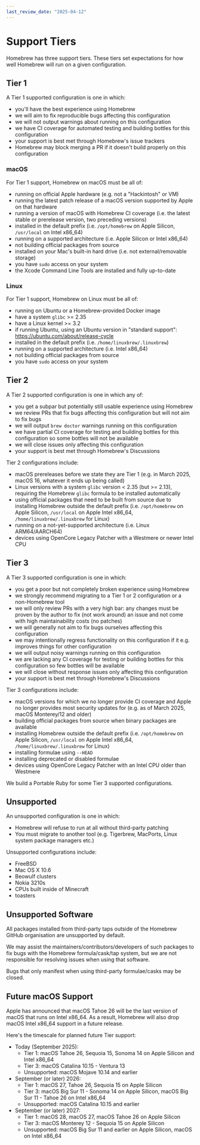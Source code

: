 ```yaml
---
last_review_date: "2025-04-12"
---
```


# Support Tiers

Homebrew has three support tiers. These tiers set expectations for how well Homebrew will run on a given configuration.

## Tier 1

A Tier 1 supported configuration is one in which:

- you'll have the best experience using Homebrew
- we will aim to fix reproducible bugs affecting this configuration
- we will not output warnings about running on this configuration
- we have CI coverage for automated testing and building bottles for this configuration
- your support is best met through Homebrew's issue trackers
- Homebrew may block merging a PR if it doesn't build properly on this configuration

### macOS

For Tier 1 support, Homebrew on macOS must be all of:

- running on official Apple hardware (e.g. not a "Hackintosh" or VM)
- running the latest patch release of a macOS version supported by Apple on that hardware
- running a version of macOS with Homebrew CI coverage (i.e. the latest stable or prerelease version, two preceding versions)
- installed in the default prefix (i.e. `/opt/homebrew` on Apple Silicon, `/usr/local` on Intel x86_64)
- running on a supported architecture (i.e. Apple Silicon or Intel x86_64)
- not building official packages from source
- installed on your Mac's built-in hard drive (i.e. not external/removable storage)
- you have `sudo` access on your system
- the Xcode Command Line Tools are installed and fully up-to-date

### Linux

For Tier 1 support, Homebrew on Linux must be all of:

- running on Ubuntu or a Homebrew-provided Docker image
- have a system `glibc` >= 2.35
- have a Linux kernel >= 3.2
- if running Ubuntu, using an Ubuntu version in "standard support": <https://ubuntu.com/about/release-cycle>
- installed in the default prefix (i.e. `/home/linuxbrew/.linuxbrew`)
- running on a supported architecture (i.e. Intel x86_64)
- not building official packages from source
- you have `sudo` access on your system

## Tier 2

A Tier 2 supported configuration is one in which any of:

- you get a subpar but potentially still usable experience using Homebrew
- we review PRs that fix bugs affecting this configuration but will not aim to fix bugs
- we will output `brew doctor` warnings running on this configuration
- we have partial CI coverage for testing and building bottles for this configuration so some bottles will not be available
- we will close issues only affecting this configuration
- your support is best met through Homebrew's Discussions

Tier 2 configurations include:

- macOS prereleases before we state they are Tier 1 (e.g. in March 2025, macOS 16, whatever it ends up being called)
- Linux versions with a system `glibc` version < 2.35 (but >= 2.13), requiring the Homebrew `glibc` formula to be installed automatically
- using official packages that need to be built from source due to installing Homebrew outside the default prefix
  (i.e. `/opt/homebrew` on Apple Silicon, `/usr/local` on Apple Intel x86_64, `/home/linuxbrew/.linuxbrew` for Linux)
- running on a not-yet-supported architecture (i.e. Linux ARM64/AARCH64)
- devices using OpenCore Legacy Patcher with a Westmere or newer Intel CPU

## Tier 3

A Tier 3 supported configuration is one in which:

- you get a poor but not completely broken experience using Homebrew
- we strongly recommend migrating to a Tier 1 or 2 configuration or a non-Homebrew tool
- we will only review PRs with a very high bar: any changes must be proven by the author to fix (not work around) an issue and not come with high maintainability costs (no patches)
- we will generally not aim to fix bugs ourselves affecting this configuration
- we may intentionally regress functionality on this configuration if it e.g. improves things for other configuration
- we will output noisy warnings running on this configuration
- we are lacking any CI coverage for testing or building bottles for this configuration so few bottles will be available
- we will close without response issues only affecting this configuration
- your support is best met through Homebrew's Discussions

Tier 3 configurations include:

- macOS versions for which we no longer provide CI coverage and Apple no longer provides most security updates for (e.g. as of March 2025, macOS Monterey/12 and older)
- building official packages from source when binary packages are available
- installing Homebrew outside the default prefix (i.e. `/opt/homebrew` on Apple Silicon, `/usr/local` on Apple Intel x86_64, `/home/linuxbrew/.linuxbrew` for Linux)
- installing formulae using `--HEAD`
- installing deprecated or disabled formulae
- devices using OpenCore Legacy Patcher with an Intel CPU older than Westmere

We build a Portable Ruby for some Tier 3 supported configurations.

## Unsupported

An unsupported configuration is one in which:

- Homebrew will refuse to run at all without third-party patching
- You must migrate to another tool (e.g. Tigerbrew, MacPorts, Linux system package managers etc.)

Unsupported configurations include:

- FreeBSD
- Mac OS X 10.6
- Beowulf clusters
- Nokia 3210s
- CPUs built inside of Minecraft
- toasters

## Unsupported Software

All packages installed from third-party taps outside of the Homebrew GitHub organisation are unsupported by default.

We may assist the maintainers/contributors/developers of such packages to fix bugs with the Homebrew formula/cask/tap system, but we are not responsible for resolving issues when using that software.

Bugs that only manifest when using third-party formulae/casks may be closed.

## Future macOS Support

Apple has announced that macOS Tahoe 26 will be the last version of macOS that runs on Intel x86_64.
As a result, Homebrew will also drop macOS Intel x86_64 support in a future release.

Here's the timescale for planned future Tier support:

- Today (September 2025):
  - Tier 1: macOS Tahoe 26, Sequoia 15, Sonoma 14 on Apple Silicon and Intel x86_64
  - Tier 3: macOS Catalina 10.15 - Ventura 13
  - Unsupported: macOS Mojave 10.14 and earlier
- September (or later) 2026:
  - Tier 1: macOS 27, Tahoe 26, Sequoia 15 on Apple Silicon
  - Tier 3: macOS Big Sur 11 - Sonoma 14 on Apple Silicon, macOS Big Sur 11 - Tahoe 26 on Intel x86_64
  - Unsupported: macOS Catalina 10.15 and earlier
- September (or later) 2027:
  - Tier 1: macOS 28, macOS 27, macOS Tahoe 26 on Apple Silicon
  - Tier 3: macOS Monterey 12 - Sequoia 15 on Apple Silicon
  - Unsupported: macOS Big Sur 11 and earlier on Apple Silicon, macOS on Intel x86_64
